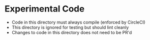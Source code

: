 # Experimental Code

- Code in this directory must always compile (enforced by CircleCI)
- This directory is ignored for testing but should lint cleanly
- Changes to code in this directory does not need to be PR'd
